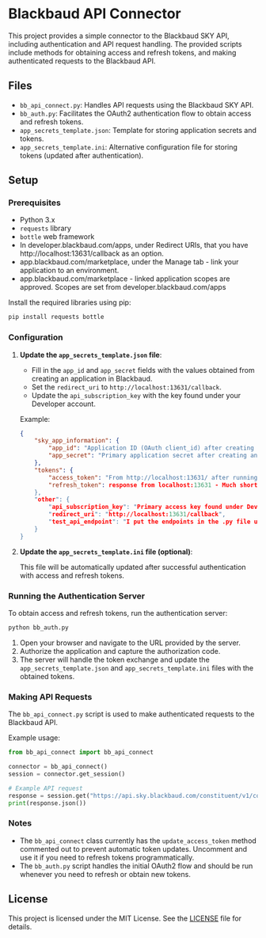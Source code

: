 
# Blackbaud API Connector

This project provides a simple connector to the Blackbaud SKY API, including authentication and API request handling. The provided scripts include methods for obtaining access and refresh tokens, and making authenticated requests to the Blackbaud API.

## Files

- `bb_api_connect.py`: Handles API requests using the Blackbaud SKY API.
- `bb_auth.py`: Facilitates the OAuth2 authentication flow to obtain access and refresh tokens.
- `app_secrets_template.json`: Template for storing application secrets and tokens.
- `app_secrets_template.ini`: Alternative configuration file for storing tokens (updated after authentication).

## Setup

### Prerequisites

- Python 3.x
- `requests` library
- `bottle` web framework
- In developer.blackbaud.com/apps, under Redirect URIs, that you have http://localhost:13631/callback as an option.
- app.blackbaud.com/marketplace, under the Manage tab - link your application to an environment.
- app.blackbaud.com/marketplace - linked application scopes are approved. Scopes are set from developer.blackbaud.com/apps

Install the required libraries using pip:

```sh
pip install requests bottle
```

### Configuration

1. **Update the `app_secrets_template.json` file**:
   
   - Fill in the `app_id` and `app_secret` fields with the values obtained from creating an application in Blackbaud.
   - Set the `redirect_uri` to `http://localhost:13631/callback`.
   - Update the `api_subscription_key` with the key found under your Developer account.

   Example:

   ```json
   {
       "sky_app_information": {
           "app_id": "Application ID (OAuth client_id) after creating an application",
           "app_secret": "Primary application secret after creating an application"
       },
       "tokens": {
           "access_token": "From http://localhost:13631/ after running bb_auth.py and login to blackbaud, will print to console - VERY LONG",
           "refresh_token": response from localhost:13631 - Much shorter"
       },
       "other": {
           "api_subscription_key": "Primary access key found under Developer account",
           "redirect_uri": "http://localhost:13631/callback",
           "test_api_endpoint": "I put the endpoints in the .py file using bb_api_connect"
       }
   }

   ```

2. **Update the `app_secrets_template.ini` file (optional)**:

   This file will be automatically updated after successful authentication with access and refresh tokens.

### Running the Authentication Server

To obtain access and refresh tokens, run the authentication server:

```sh
python bb_auth.py
```

1. Open your browser and navigate to the URL provided by the server.
2. Authorize the application and capture the authorization code.
3. The server will handle the token exchange and update the `app_secrets_template.json` and `app_secrets_template.ini` files with the obtained tokens.

### Making API Requests

The `bb_api_connect.py` script is used to make authenticated requests to the Blackbaud API. 

Example usage:

```python
from bb_api_connect import bb_api_connect

connector = bb_api_connect()
session = connector.get_session()

# Example API request
response = session.get("https://api.sky.blackbaud.com/constituent/v1/constituents")
print(response.json())
```

### Notes

- The `bb_api_connect` class currently has the `update_access_token` method commented out to prevent automatic token updates. Uncomment and use it if you need to refresh tokens programmatically.
- The `bb_auth.py` script handles the initial OAuth2 flow and should be run whenever you need to refresh or obtain new tokens.

## License

This project is licensed under the MIT License. See the [LICENSE](LICENSE) file for details.
